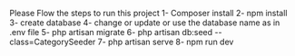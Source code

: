 Please Flow the steps to run this project 
1- Composer install
2- npm install
3- create database 
4- change or update or use the database name as in .env file
5- php artisan migrate
6- php artisan db:seed --class=CategorySeeder
7- php artisan serve
8- npm run dev 